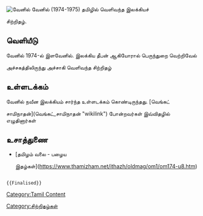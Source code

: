 ![வேனில்](வேனில்.jpg "வேனில்") வேனில் (1974-1975) தமிழில் வெளிவந்த இலக்கியச்
சிற்றிதழ்.

## வெளியீடு

வேனில் 1974-ல் இளவேனில். இலக்கிய தீபன் ஆகியோரால் பெருந்துறை வெற்றிவேல்
அச்சகத்திலிருந்து அச்சாகி வெளிவந்த சிற்றிதழ்

## உள்ளடக்கம்

வேனில் நவீன இலக்கியம் சார்ந்த உள்ளடக்கம் கொண்டிருந்தது. [வெங்கட்
சாமிநாதன்](வெங்கட்_சாமிநாதன் "wikilink") போன்றவர்கள் இவ்விதழில் எழுதினார்கள்

## உசாத்துணை

-   [தமிழம் வலை - பழைய
    இதழ்கள்](https://www.thamizham.net/ithazh/oldmag/om1/om174-u8.htm)

```{=mediawiki}
{{Finalised}}
```
[Category:Tamil Content](Category:Tamil_Content "wikilink")
[Category:சிற்றிதழ்கள்](Category:சிற்றிதழ்கள் "wikilink")
